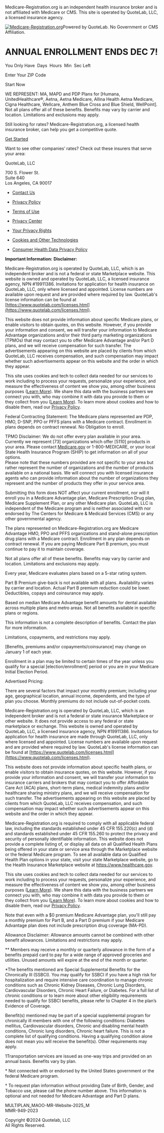 Medicare-Registration.org is an independent health insurance broker and is not affiliated with Medicare or CMS. This site is operated by QuoteLab, LLC, a licensed insurance agency.

 [![Medicare-Registration.org](//cdn.medicare-registration.org/img/v2/logo-refresh.svg)](https://www.medicare-registration.org/)Powered by QuoteLab. No Government or CMS Affiliation.

ANNUAL ENROLLMENT ENDS DEC 7!
=============================

You Only Have  Days  Hours  Min  Sec Left

Enter Your ZIP Code

 Start Now

WE REPRESENT: MA, MAPD and PDP Plans for \[Humana, UnitedHealthcare®, Aetna, Aetna Medicare, Allina Health Aetna Medicare, Cigna Healthcare, Wellcare, Anthem Blue Cross and Blue Shield, WellPoint\]. Not all plans offer all of these benefits. Benefits may vary by carrier and location. Limitations and exclusions may apply.

Still looking for rates? Medicare-Registration.org, a licensed health insurance broker, can help you get a competitive quote.

[Get Started](https://www.medicare-registration.org/quotes.html)

Want to see other companies’ rates? Check out these insurers that serve your area:

QuoteLab, LLC

700 S. Flower St.  
Suite 640  
Los Angeles, CA 90017

* [Contact Us](https://insurance.mediaalpha.com/content/privacy-center.html?;nsjx6OwFE9kLYCICAfIxazvwEED8Rvpv85aUBQa9O5oz6gHSlmt_VM62Ndx_Jv1uNTpx7a-9ZuLzlX1DKLpc8zIRfjNrHA#contact-us)
* [Privacy Policy](https://insurance.mediaalpha.com/content/privacy-policy.html?;nsjx6OwFE9kLYCICAfIxazvwEED8Rvpv85aUBQa9O5oz6gHSlmt_VM62Ndx_Jv1uNTpx7a-9ZuLzlX1DKLpc8zIRfjNrHA)
* [Terms of Use](https://insurance.mediaalpha.com/content/terms-of-use.html?;nsjx6OwFE9kLYCICAfIxazvwEED8Rvpv85aUBQa9O5oz6gHSlmt_VM62Ndx_Jv1uNTpx7a-9ZuLzlX1DKLpc8zIRfjNrHA)
* [Privacy Center](https://insurance.mediaalpha.com/content/privacy-center.html?;nsjx6OwFE9kLYCICAfIxazvwEED8Rvpv85aUBQa9O5oz6gHSlmt_VM62Ndx_Jv1uNTpx7a-9ZuLzlX1DKLpc8zIRfjNrHA)

* [Your Privacy Rights](https://insurance.mediaalpha.com/content/privacy-center.html?;nsjx6OwFE9kLYCICAfIxazvwEED8Rvpv85aUBQa9O5oz6gHSlmt_VM62Ndx_Jv1uNTpx7a-9ZuLzlX1DKLpc8zIRfjNrHA) 
* [Cookies and Other Technologies](https://insurance.mediaalpha.com/content/privacy-policy.html?;nsjx6OwFE9kLYCICAfIxazvwEED8Rvpv85aUBQa9O5oz6gHSlmt_VM62Ndx_Jv1uNTpx7a-9ZuLzlX1DKLpc8zIRfjNrHA#cookies-and-technologies)
* [Consumer Health Data Privacy Policy](https://insurance.mediaalpha.com/content/health-data-privacy-policy.html?;nsjx6OwFE9kLYCICAfIxazvwEED8Rvpv85aUBQa9O5oz6gHSlmt_VM62Ndx_Jv1uNTpx7a-9ZuLzlX1DKLpc8zIRfjNrHA)

**Important Information:** **Disclaimer:**

Medicare-Registration.org is operated by QuoteLab, LLC, which is an independent broker and is not a federal or state Marketplace website. This website is owned and operated by QuoteLab, LLC, a licensed insurance agency, NPN #19911386. Invitations for application for health insurance on QuoteLab, LLC, only where licensed and appointed. License numbers are available upon request and are provided where required by law. QuoteLab's license information can be found at [https://www.quotelab.com/licenses.html](https://www.quotelab.com/licenses.html).

This website does not provide information about specific Medicare plans, or enable visitors to obtain quotes, on this website. However, if you provide your information and consent, we will transfer your information to Medicare Advantage organizations and/or their third party marketing organizations (TPMOs) that may contact you to offer Medicare Advantage and/or Part D plans, and we will receive compensation for such transfer. The advertisements appearing on this website are placed by clients from which QuoteLab, LLC receives compensation, and such compensation may impact whether such advertisements appear on this website and the order in which they appear.

This site uses cookies and tech to collect data needed for our services to work including to process your requests, personalize your experience, and measure the effectiveness of content we show you, among other business purposes ([Learn More](https://insurance.mediaalpha.com/content/privacy-policy.html?;nsjx6OwFE9kLYCICAfIxazvwEED8Rvpv85aUBQa9O5oz6gHSlmt_VM62Ndx_Jv1uNTpx7a-9ZuLzlX1DKLpc8zIRfjNrHA#information-we-collect-automatically)). We share this data with the business partners we connect you with, who may combine it with data you provide to them or they collect from you ([Learn More](https://insurance.mediaalpha.com/content/privacy-policy.html?;nsjx6OwFE9kLYCICAfIxazvwEED8Rvpv85aUBQa9O5oz6gHSlmt_VM62Ndx_Jv1uNTpx7a-9ZuLzlX1DKLpc8zIRfjNrHA#how-we-use-your-information)). To learn more about cookies and how to disable them, read our [Privacy Policy](https://insurance.mediaalpha.com/content/privacy-policy.html?;nsjx6OwFE9kLYCICAfIxazvwEED8Rvpv85aUBQa9O5oz6gHSlmt_VM62Ndx_Jv1uNTpx7a-9ZuLzlX1DKLpc8zIRfjNrHA#cookies-and-technologies).

Federal Contracting Statement: The Medicare plans represented are PDP, HMO, D-SNP, PPO or PFFS plans with a Medicare contract. Enrollment in plans depends on contract renewal. No Obligation to enroll.

TPMO Disclaimer: We do not offer every plan available in your area. Currently we represent \[73\] organizations which offer \[5110\] products in your area. Please contact [Medicare.gov](https://www.medicare.gov/) or 1-800-MEDICARE, or your local State Health Insurance Program (SHIP) to get information on all of your options.  
Please note that these numbers provided are not specific to your area but rather represent the number of organizations and the number of products available on a national basis. We will connect you with licensed insurance agents who can provide information about the number of organizations they represent and the number of products they offer in your service area.

Submitting this form does NOT affect your current enrollment, nor will it enroll you in a Medicare Advantage plan, Medicare Prescription Drug plan, Medicare Supplement Plan, or any other Medicare plan. QuoteLab, LLC is independent of the Medicare program and is neither associated with nor endorsed by The Centers for Medicare & Medicaid Services (CMS) or any other governmental agency.

The plans represented on Medicare-Registration.org are Medicare Advantage HMO, PPO and PFFS organizations and stand-alone prescription drug plans with a Medicare contract. Enrollment in any plan depends on contract renewal. If you are paying Medicare Part B premium, you must continue to pay it to maintain coverage.

Not all plans offer all of these benefits. Benefits may vary by carrier and location. Limitations and exclusions may apply.

Every year, Medicare evaluates plans based on a 5-star rating system.

Part B Premium give-back is not available with all plans. Availability varies by carrier and location. Actual Part B premium reduction could be lower. Deductibles, copays and coinsurance may apply.

Based on median Medicare Advantage benefit amounts for dental available across multiple plans and metro areas. Not all benefits available in specific plans or regions.

This information is not a complete description of benefits. Contact the plan for more information.

Limitations, copayments, and restrictions may apply.

\[Benefits, premiums and/or copayments/coinsurance\] may change on January 1 of each year.

Enrollment in a plan may be limited to certain times of the year unless you qualify for a special \[election/enrollment\] period or you are in your Medicare Initial Election Period.

Advertised Pricing:

There are several factors that impact your monthly premium; including your age, geographical location, annual income, dependents, and the type of plan you choose. Monthly premiums do not include out-of-pocket costs.

Medicare-Registration.org is operated by QuoteLab, LLC, which is an independent broker and is not a federal or state insurance Marketplace or other website. It does not provide access to any federal or state marketplace or exchange. This website is owned and operated by QuoteLab, LLC, a licensed insurance agency, NPN #19911386. Invitations for application for health insurance are made through QuoteLab, LLC, only where licensed and appointed. License numbers are available upon request and are provided where required by law. QuoteLab's license information can be found at [https://www.quotelab.com/licenses.html](https://www.quotelab.com/licenses.html).

This website does not provide information about specific health plans, or enable visitors to obtain insurance quotes, on this website. However, if you provide your information and consent, we will transfer your information to insurance carriers and brokers that may contact you to offer Affordable Care Act (ACA) plans, short-term plans, medical indemnity plans and/or healthcare sharing ministry plans, and we will receive compensation for such transfer. The advertisements appearing on this website are placed by clients from which QuoteLab, LLC receives compensation, and such compensation may impact whether such advertisements appear on this website and the order in which they appear.

Medicare-Registration.org is required to comply with all applicable federal law, including the standards established under 45 CFR 155.220(c) and (d) and standards established under 45 CFR 155.260 to protect the privacy and security of personally identifiable information. This website does not provide a complete listing of, or display all data on all Qualified Health Plans being offered in your state or service area through the Marketplace website or the federal Medicare program. To see all available data on Qualified Health Plan options in your state, visit your state Marketplace website, go to the Health Insurance Marketplace website at https://www.healthcare.gov.

This site uses cookies and tech to collect data needed for our services to work including to process your requests, personalize your experience, and measure the effectiveness of content we show you, among other business purposes ([Learn More](https://insurance.mediaalpha.com/content/privacy-policy.html?;nsjx6OwFE9kLYCICAfIxazvwEED8Rvpv85aUBQa9O5oz6gHSlmt_VM62Ndx_Jv1uNTpx7a-9ZuLzlX1DKLpc8zIRfjNrHA#information-we-collect-automatically)). We share this data with the business partners we connect you with, who may combine it with data you provide to them or they collect from you ([Learn More](https://insurance.mediaalpha.com/content/privacy-policy.html?;nsjx6OwFE9kLYCICAfIxazvwEED8Rvpv85aUBQa9O5oz6gHSlmt_VM62Ndx_Jv1uNTpx7a-9ZuLzlX1DKLpc8zIRfjNrHA#how-we-use-your-information)). To learn more about cookies and how to disable them, read our [Privacy Policy](https://insurance.mediaalpha.com/content/privacy-policy.html?;nsjx6OwFE9kLYCICAfIxazvwEED8Rvpv85aUBQa9O5oz6gHSlmt_VM62Ndx_Jv1uNTpx7a-9ZuLzlX1DKLpc8zIRfjNrHA#cookies-and-technologies).

Note that even with a $0 premium Medicare Advantage plan, you'll still pay a monthly premium for Part B, and a Part D premium if your Medicare Advantage plan does not include prescription drug coverage (MA-PD).

Allowance Disclaimer: Allowance amounts cannot be combined with other benefit allowances. Limitations and restrictions may apply.

\*\* Members may receive a monthly or quarterly allowance in the form of a benefits prepaid card to pay for a wide range of approved groceries and utilities. Unused amounts will expire at the end of the month or quarter.

\*The benefits mentioned are Special Supplemental Benefits for the Chronically Ill (SSBCI). You may qualify for SSBCI if you have a high risk for hospitalization and require intensive care coordination to manage chronic conditions such as Chronic Kidney Diseases, Chronic Lung Disorders, Cardiovascular Disorders, Chronic Heart Failure, or Diabetes. For a full list of chronic conditions or to learn more about other eligibility requirements needed to qualify for SSBCI benefits, please refer to Chapter 4 in the plan’s Evidence of Coverage.

Benefit(s) mentioned may be part of a special supplemental program for chronically ill members with one of the following conditions: Diabetes mellitus, Cardiovascular disorders, Chronic and disabling mental health conditions, Chronic lung disorders, Chronic heart failure. This is not a complete list of qualifying conditions. Having a qualifying condition alone does not mean you will receive the benefit(s). Other requirements may apply.

1Transportation services are issued as one-way trips and provided on an annual basis. Benefits vary by plan.

\* Not connected with or endorsed by the United States government or the federal Medicare program.

† To request plan information without providing Date of Birth, Gender, and Tobacco use, please call the phone number above. This information is optional and not needed for Medicare Advantage and Part D plans.

MULTIPLAN\_MAOO-MR-Website-2025\_M  
MMR-949-2023

Copyright ©2024 Quotelab, LLC  
All Rights Reserved.